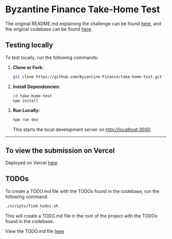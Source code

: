 # Byzantine Finance Take-Home Test

The original README.md explaining the challenge can be found [here](./docs/README.md), and the original codebase can be found [here](https://github.com/Byzantine-Finance/take-home-test).

## Testing locally

To test locally, run the following commands:

1. **Clone or Fork:**

   ```bash
   git clone https://github.com/Byzantine-Finance/take-home-test.git
   ```

2. **Install Dependencies:**

   ```bash
   cd take-home-test
   npm install
   ```

3. **Run Locally:**

   ```bash
   npm run dev
   ```

   This starts the local development server on [http://localhost:3000](http://localhost:3000).

---

## To view the submission on Vercel

Deployed on Vercel [here](https://byzantine-finance-take-home-test.vercel.app/)

## TODOs

To create a TODO.md file with the TODOs found in the codebase, run the following command:

```bash
./scripts/find-todos.sh
```

This will create a TODO.md file in the root of the project with the TODOs found in the codebase.

View the TODO.md file [here](./TODO.md)
